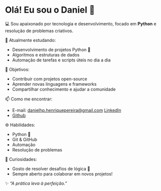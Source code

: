 # Olá! Eu sou o Daniel 👋

💻 Sou apaixonado por tecnologia e desenvolvimento, focado em **Python** e resolução de problemas criativos.

🎯 Atualmente estudando:
- Desenvolvimento de projetos Python 🐍
- Algoritmos e estruturas de dados
- Automação de tarefas e scripts úteis no dia a dia

🚀 Objetivos:
- Contribuir com projetos open-source
- Aprender novas linguagens e frameworks
- Compartilhar conhecimento e ajudar a comunidade

📫 Como me encontrar:
- E-mail: danielhp.henriquepereira@gmail.com
[LinkedIn](https://www.linkedin.com/in/danielhenriquep/)
- [Github](https://github.com/danlhp)

⚙️ Habilidades:
- Python 🐍
- Git & GitHub
- Automação
- Resolução de problemas

🧩 Curiosidades:
- Gosto de resolver desafios de lógica 🧠
- Sempre aberto para colaborar em novos projetos!

✨ *“A prática leva à perfeição.”*
